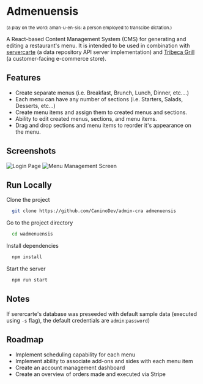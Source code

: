 # Admenuensis

<sub>(a play on the word: aman-u-en-sis: a person employed to transcibe dictation.)</sub>

A React-based Content Management System (CMS) for generating and editing a restaurant's menu. It is intended to be used in combination with [servercarte](https://github.com/coquizen/gastr-backend) (a data repository API server implementation) and [Tribeca Grill](https://github.com/CaninoDev/restaurant-template) (a customer-facing e-commerce store).

## Features

- Create separate menus (i.e. Breakfast, Brunch, Lunch, Dinner, etc....)
- Each menu can have any number of sections (i.e. Starters, Salads, Desserts, etc...)
- Create menu items and assign them to created menus and sections.
- Ability to edit created menus, sections, and menu items.
- Drag and drop sections and menu items to reorder it's appearance on the menu.

## Screenshots

![Login Page](https://imgur.com/a/SvAskBY)
![Menu Management Screen](https://imgur.com/a/NrYA3FA)

## Run Locally

Clone the project

```bash
  git clone https://github.com/CaninoDev/admin-cra admenuensis
```

Go to the project directory

```bash
  cd wadmenuensis
```

Install dependencies

```bash
  npm install
```

Start the server

```bash
  npm run start
```

## Notes

If serercarte's database was preseeded with default sample data (executed using `-s` flag), the default credentials are `admin`:`password`)

## Roadmap

- Implement scheduling capability for each menu
- Implement ability to associate add-ons and sides with each menu item
- Create an account management dashboard
- Create an overview of orders made and executed via Stripe
